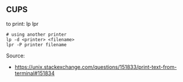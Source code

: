 ## CUPS

to print:
    lp <filename>
    lpr <filename>

    # using another printer
    lp -d <printer> <filename>
    lpr -P printer filename

Source:
* https://unix.stackexchange.com/questions/151833/print-text-from-terminal#151834

<!--- EOF -->

